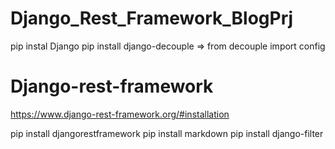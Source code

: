 # Django_Rest_Framework_BlogPrj

pip instal Django
pip install django-decouple =>  from decouple import config

# Django-rest-framework
https://www.django-rest-framework.org/#installation

pip install djangorestframework
pip install markdown
pip install django-filter
